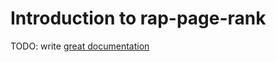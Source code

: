 # Introduction to rap-page-rank

TODO: write [great documentation](http://jacobian.org/writing/what-to-write/)
